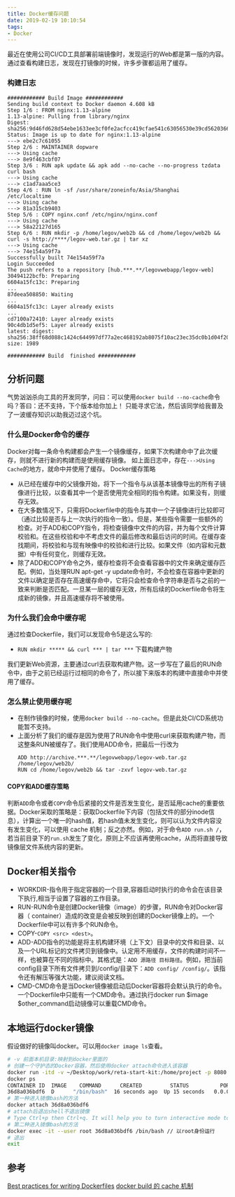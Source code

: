 ```yaml
---
title: Docker缓存问题
date: 2019-02-19 10:10:54
tags: 
- Docker
---
```

最近在使用公司CI/CD工具部署前端镜像时，发现运行的Web都是第一版的内容。通过查看构建日志，发现在打镜像的时候，许多步骤都运用了缓存。
<!--more-->

### 构建日志

``` log
############ Build Image ############
Sending build context to Docker daemon 4.608 kB
Step 1/6 : FROM nginx:1.13-alpine
1.13-alpine: Pulling from library/nginx
Digest: sha256:9d46fd628d54ebe1633ee3cf0fe2acfcc419cfae541c63056530e39cd5620366
Status: Image is up to date for nginx:1.13-alpine
---> ebe2c7c61055
Step 2/6 : MAINTAINER dopware 
---> Using cache
---> 8e9f463cbf07
Step 3/6 : RUN apk update && apk add --no-cache --no-progress tzdata curl bash
---> Using cache
---> c1ad7aaa5ce3
Step 4/6 : RUN ln -sf /usr/share/zoneinfo/Asia/Shanghai  /etc/localtime
---> Using cache
---> 81a315cb9403
Step 5/6 : COPY nginx.conf /etc/nginx/nginx.conf
---> Using cache
---> 58a22127d165
Step 6/6 : RUN mkdir -p /home/legov/web2b && cd /home/legov/web2b && curl -s http://****/legov-web.tar.gz | tar xz
---> Using cache
---> 74e154a59f7a
Successfully built 74e154a59f7a
Login Succeeded
The push refers to a repository [hub.***.**/legovwebapp/legov-web]
30494122bcfb: Preparing
6604a15fc13c: Preparing
...
87deea508850: Waiting
...
6604a15fc13c: Layer already exists
...
cd7100a72410: Layer already exists
90c4db1d5ef5: Layer already exists
latest: digest: sha256:38ff68d088c1424c644997df77a2ec468192ab8075f10ac23ec35dc0b1d04f20 size: 1989

############ Build  finished ############
```
## 分析问题
气势汹汹杀向工具的开发同学，问曰：可以使用`docker build --no-cache`命令吗？答曰：还不支持，下个版本给你加上！
只能寻求它法，然后该同学给我普及了一波缓存知识以助我迈过这个坑。

### 什么是Docker命令的缓存
Docker对每一条命令构建都会产生一个镜像缓存，如果下次构建命中了此次缓存，则就不进行新的构建而是使用缓存镜像。
如上面日志中，存在`--->Using Cache`的地方，就命中并使用了缓存。
Docker缓存策略
* 从已经在缓存中的父镜像开始，将下一个指令与从该基本镜像导出的所有子镜像进行比较，以查看其中一个是否使用完全相同的指令构建。如果没有，则缓存无效。
* 在大多数情况下，只需将Dockerfile中的指令与其中一个子镜像进行比较即可（通过比较是否与上一次执行的指令一致）。但是，某些指令需要一些额外的检查。对于ADD和COPY指令，将检查镜像中文件的内容，并为每个文件计算校验和。在这些校验和中不考虑文件的最后修改和最后访问的时间。在缓存查找期间，将校验和与现有映像中的校验和进行比较。如果文件（如内容和元数据）中有任何变化，则缓存无效。
* 除了ADD和COPY命令之外，缓存检查将不会查看容器中的文件来确定缓存匹配。例如，当处理RUN apt-get -y update命令时，不会检查在容器中更新的文件以确定是否存在高速缓存命中，它将只会检查命令字符串是否与之前的一致来判断是否匹配。一旦某一层的缓存无效，所有后续的Dockerfile命令将生成新的镜像，并且高速缓存将不被使用。

### 为什么我们会命中缓存呢
通过检查Dockerfile，我们可以发现命令5是这么写的:

* `RUN mkdir ***** && curl *** | tar ***` 下载构建产物

我们更新Web资源，主要通过curl去获取构建产物。这一步写在了最后的RUN命令中，由于之前已经运行过相同的命令了，所以接下来版本的构建中直接命中并使用了缓存。

### 怎么禁止使用缓存呢
* 在制作镜像的时候，使用`docker build --no-cache`。但是此处CI/CD系统功能暂不支持。
* 上面分析了我们的缓存是因为使用了RUN命令中使用curl来获取构建产物，而这整条RUN被缓存了。我们使用ADD命令，把最后一行改为
  ```
  ADD http://archive.***.**/legovwebapp/legov-web.tar.gz  /home/legov/web2b/
  RUN cd /home/legov/web2b && tar -zxvf legov-web.tar.gz
  ```

#### COPY和ADD缓存策略

判断`ADD`命令或者`COPY`命令后紧接的文件是否发生变化，是否延用cache的重要依据。Docker采取的策略是：获取Dockerfile下内容（包括文件的部分inode信息），计算出一个唯一的hash值，若hash值未发生变化，则可以认为文件内容没有发生变化，可以使用 cache 机制；反之亦然。例如，对于命令`ADD run.sh /`，若当前目录下的`run.sh`发生了变化，原则上不应该再使用cache，从而将直接导致镜像层文件系统内容的更新。

## Docker相关指令
* WORKDIR-指令用于指定容器的一个目录,容器启动时执行的命令会在该目录下执行,相当于设置了容器的工作目录。
* RUN-RUN命令是创建Docker镜像（image）的步骤，RUN命令对Docker容器（ container）造成的改变是会被反映到创建的Docker镜像上的。一个Dockerfile中可以有许多个RUN命令。
* COPY-`COPY <src> <dest>`。
* ADD-ADD指令的功能是将主机构建环境（上下文）目录中的文件和目录、以及一个URL标记的文件拷贝到镜像中。认定用不用缓存，文件的构建时间不一样，也被算在不同的指标中。其格式是：`ADD 源路径 目标路径`。例如，把当前config目录下所有文件拷贝到/config/目录下：`ADD config/ /config/`。该指令还有解压等强大功能，建议阅读文档。
* CMD-CMD命令是当Docker镜像被启动后Docker容器将会默认执行的命令。一个Dockerfile中只能有一个CMD命令。通过执行docker run $image $other_command启动镜像可以重载CMD命令。

## 本地运行docker镜像
假设做好的镜像叫docker。可以用`docker image ls`查看。
``` bash
# -v 前面本机目录:映射到docker里面的
# 创建一个守护态的Docker容器，然后使用docker attach命令进入该容器
docker run -itd -v ~/Desktop/work/reta-start-kit:/home/project -p 8080:8080 D /bin/bash
docker ps
CONTAINER ID  IMAGE    COMMAND      CREATED         STATUS          PORTS             
36d8a036bdf6  D      "/bin/bash"  16 seconds ago  Up 15 seconds   0.0.0.0:8080->8080/tcp
# 第一种进入镜像bash的方法
docker attach 36d8a036bdf6
# attach后退出shell不退出镜像
# Type Ctrl+p then Ctrl+q. It will help you to turn interactive mode to daemon mode.
# 第二种进入镜像bash的方法
docker exec -it --user root 36d8a036bdf6 /bin/bash // 以root身份运行
# 退出
exit
```

## 参考
[Best practices for writing Dockerfiles](https://docs.docker.com/develop/develop-images/dockerfile_best-practices/)
[docker build 的 cache 机制](http://guide.daocloud.io/dcs/docker-build-cache-9153988.html)

